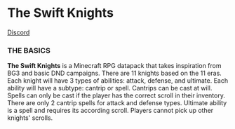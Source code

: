 # The Swift Knights
[Discord](http://discord.swiftiessmp.gay)

### THE BASICS
**The Swift Knights** is a Minecraft RPG datapack that takes inspiration from BG3 and basic DND campaigns. There are 11 knights based on the 11 eras. Each knight will have 3 types of abilities: attack, defense, and ultimate. Each ability will have a subtype: cantrip or spell. Cantrips can be cast at will. Spells can only be cast if the player has the correct scroll in their inventory. There are only 2 cantrip spells for attack and defense types. Ultimate ability is a spell and requires its according scroll. Players cannot pick up other knights' scrolls. 



 
